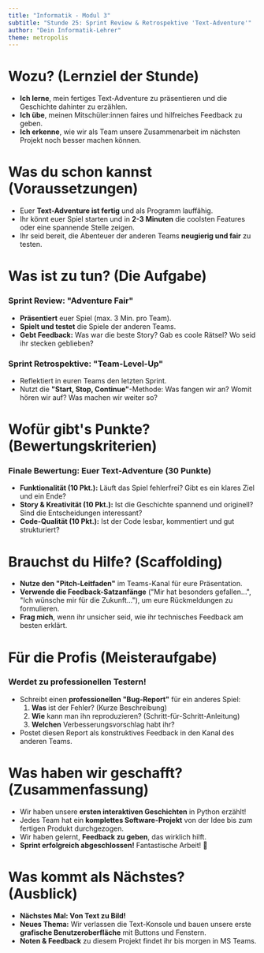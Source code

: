 ```yaml
---
title: "Informatik - Modul 3"
subtitle: "Stunde 25: Sprint Review & Retrospektive 'Text-Adventure'"
author: "Dein Informatik-Lehrer"
theme: metropolis
---
```


# Wozu? (Lernziel der Stunde)

*   **Ich lerne**, mein fertiges Text-Adventure zu präsentieren und die Geschichte dahinter zu erzählen.
*   **Ich übe**, meinen Mitschüler:innen faires und hilfreiches Feedback zu geben.
*   **Ich erkenne**, wie wir als Team unsere Zusammenarbeit im nächsten Projekt noch besser machen können.

# Was du schon kannst (Voraussetzungen)

*   Euer **Text-Adventure ist fertig** und als Programm lauffähig.
*   Ihr könnt euer Spiel starten und in **2-3 Minuten** die coolsten Features oder eine spannende Stelle zeigen.
*   Ihr seid bereit, die Abenteuer der anderen Teams **neugierig und fair** zu testen.

# Was ist zu tun? (Die Aufgabe)

### Sprint Review: "Adventure Fair"

*   **Präsentiert** euer Spiel (max. 3 Min. pro Team).
*   **Spielt und testet** die Spiele der anderen Teams.
*   **Gebt Feedback:** Was war die beste Story? Gab es coole Rätsel? Wo seid ihr stecken geblieben?

### Sprint Retrospektive: "Team-Level-Up"

*   Reflektiert in euren Teams den letzten Sprint.
*   Nutzt die **"Start, Stop, Continue"**-Methode: Was fangen wir an? Womit hören wir auf? Was machen wir weiter so?

# Wofür gibt's Punkte? (Bewertungskriterien)

### Finale Bewertung: Euer Text-Adventure (30 Punkte)

*   **Funktionalität (10 Pkt.):** Läuft das Spiel fehlerfrei? Gibt es ein klares Ziel und ein Ende?
*   **Story & Kreativität (10 Pkt.):** Ist die Geschichte spannend und originell? Sind die Entscheidungen interessant?
*   **Code-Qualität (10 Pkt.):** Ist der Code lesbar, kommentiert und gut strukturiert?

# Brauchst du Hilfe? (Scaffolding)

*   **Nutze den "Pitch-Leitfaden"** im Teams-Kanal für eure Präsentation.
*   **Verwende die Feedback-Satzanfänge** ("Mir hat besonders gefallen...", "Ich wünsche mir für die Zukunft..."), um eure Rückmeldungen zu formulieren.
*   **Frag mich**, wenn ihr unsicher seid, wie ihr technisches Feedback am besten erklärt.

# Für die Profis (Meisteraufgabe)

### Werdet zu professionellen Testern!

*   Schreibt einen **professionellen "Bug-Report"** für ein anderes Spiel:
    1.  **Was** ist der Fehler? (Kurze Beschreibung)
    2.  **Wie** kann man ihn reproduzieren? (Schritt-für-Schritt-Anleitung)
    3.  **Welchen** Verbesserungsvorschlag habt ihr?
*   Postet diesen Report als konstruktives Feedback in den Kanal des anderen Teams.

# Was haben wir geschafft? (Zusammenfassung)

*   Wir haben unsere **ersten interaktiven Geschichten** in Python erzählt!
*   Jedes Team hat ein **komplettes Software-Projekt** von der Idee bis zum fertigen Produkt durchgezogen.
*   Wir haben gelernt, **Feedback zu geben**, das wirklich hilft.
*   **Sprint erfolgreich abgeschlossen!** Fantastische Arbeit! 🚀

# Was kommt als Nächstes? (Ausblick)

*   **Nächstes Mal: Von Text zu Bild!**
*   **Neues Thema:** Wir verlassen die Text-Konsole und bauen unsere erste **grafische Benutzeroberfläche** mit Buttons und Fenstern.
*   **Noten & Feedback** zu diesem Projekt findet ihr bis morgen in MS Teams.

